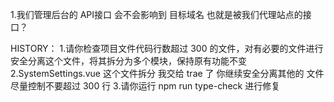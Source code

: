 
 
 1.我们管理后台的 API接口 会不会影响到 目标域名 也就是被我们代理站点的接口？

 



 HISTORY：
 1.请你检查项目文件代码行数超过 300 的文件，对有必要的文件进行安全分离这个文件，将其拆分为多个模块，保持原有功能不变
 2.SystemSettings.vue 这个文件拆分 我交给 trae 了 你继续安全分离其他的 文件尽量控制不要超过 300 行
 3.请你运行 npm run type-check  进行修复

